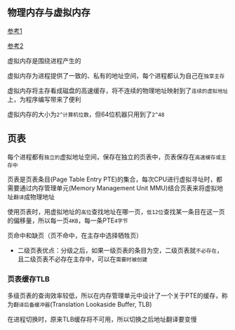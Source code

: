 ## 物理内存与虚拟内存

[参考1](https://mp.weixin.qq.com/s/xej6klx2q0G1fp82_vKCOg)

[参考2](https://sylvanassun.github.io/2017/10/29/2017-10-29-virtual_memory/)

虚拟内存是围绕进程产生的

虚拟内存为进程提供了一致的、私有的地址空间，每个进程都认为自己在`独享主存`

虚拟内存将主存看成磁盘的高速缓存，将不连续的物理地址映射到了`连续的虚拟地址`上，为程序编写带来了便利

虚拟内存的大小为`2^计算机位数`，但64位机器只用到了`2^48`

## 页表

每个进程都有`独立的`虚拟地址空间，保存在独立的页表中，页表保存在`高速缓存或主存中`

页表是页表条目(Page Table Entry PTE)的集合，每次CPU进行虚拟寻址时，都需要通过内存管理单元(Memory Management Unit MMU)结合页表来将虚拟地址`翻译`成物理地址

使用页表时，用虚拟地址的`高位`查找地址在哪一页，`低12位`查找某一条目在这一页的偏移量，所以每一页`4KB`，每一条PTE`4字节`

页命中和缺页（页不命中，在主存中选择牺牲页）

- 二级页表优点：分级之后，如果一级页表的条目为空，二级页表就`不必存在`，且二级页表不必存在主存中，可以在`需要时被创建`

### 页表缓存TLB

多级页表的查询效率较低，所以在内存管理单元中设计了一个关于PTE的缓存，称为`翻译后备缓冲器`(Translation Lookaside Buffer, TLB)

在进程切换时，原来TLB缓存将不可用，所以切换之后地址翻译要变慢
